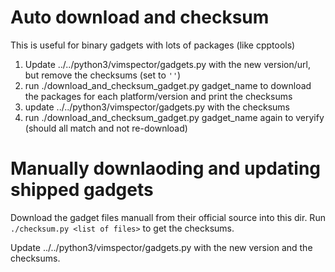 # Auto download and checksum

This is useful for binary gadgets with lots of packages (like cpptools)

1. Update ../../python3/vimspector/gadgets.py with the new version/url, but 
   remove the checksums  (set to `''`)
2. run ./download_and_checksum_gadget.py gadget_name to download the packages
   for each platform/version and print the checksums
3. update ../../python3/vimspector/gadgets.py with the checksums
2. run ./download_and_checksum_gadget.py gadget_name again to veryify (should
   all match and not re-download)

# Manually downlaoding and updating shipped gadgets

Download the gadget files manuall from their official source into this dir.
Run `./checksum.py <list of files>` to get the checksums.

Update ../../python3/vimspector/gadgets.py with the new version and the
checksums.


